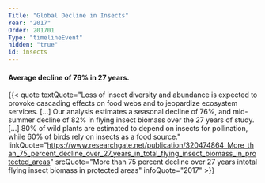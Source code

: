```yaml
---
Title: "Global Decline in Insects"
Year: "2017"
Order: 201701
Type: "timelineEvent"
hidden: "true"
id: insects
---
```


#### Average decline of 76% in 27 years.

{{< quote textQuote="Loss of insect diversity and abundance is expected to provoke cascading effects on food webs and to jeopardize ecosystem services. [...] Our analysis estimates a seasonal decline of 76%, and mid-summer decline of 82% in flying insect biomass over the 27 years of study. [...] 80% of wild plants are estimated to depend on insects for pollination, while 60% of birds rely on insects as a food source." linkQuote="https://www.researchgate.net/publication/320474864_More_than_75_percent_decline_over_27_years_in_total_flying_insect_biomass_in_protected_areas" srcQuote="More than 75 percent decline over 27 years intotal flying insect biomass in protected areas" infoQuote="2017" >}}